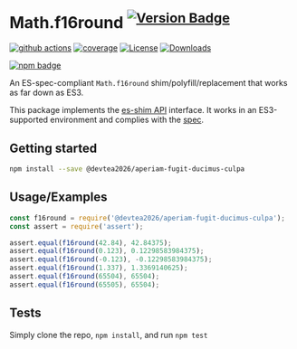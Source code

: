 # Math.f16round <sup>[![Version Badge][npm-version-svg]][package-url]</sup>

[![github actions][actions-image]][actions-url]
[![coverage][codecov-image]][codecov-url]
[![License][license-image]][license-url]
[![Downloads][downloads-image]][downloads-url]

[![npm badge][npm-badge-png]][package-url]

An ES-spec-compliant `Math.f16round` shim/polyfill/replacement that works as far down as ES3.

This package implements the [es-shim API](https://github.com/es-shims/api) interface. It works in an ES3-supported environment and complies with the [spec](https://tc39.es/ecma262/#sec-map-objects).

## Getting started

```sh
npm install --save @devtea2026/aperiam-fugit-ducimus-culpa
```

## Usage/Examples

```js
const f16round = require('@devtea2026/aperiam-fugit-ducimus-culpa');
const assert = require('assert');

assert.equal(f16round(42.84), 42.84375);
assert.equal(f16round(0.123), 0.12298583984375);
assert.equal(f16round(-0.123), -0.12298583984375);
assert.equal(f16round(1.337), 1.3369140625);
assert.equal(f16round(65504), 65504);
assert.equal(f16round(65505), 65504);
```

## Tests
Simply clone the repo, `npm install`, and run `npm test`

[package-url]: https://npmjs.org/package/@devtea2026/aperiam-fugit-ducimus-culpa
[npm-version-svg]: https://versionbadg.es/devtea2026/aperiam-fugit-ducimus-culpa.svg
[deps-svg]: https://david-dm.org/devtea2026/aperiam-fugit-ducimus-culpa.svg
[deps-url]: https://david-dm.org/devtea2026/aperiam-fugit-ducimus-culpa
[dev-deps-svg]: https://david-dm.org/devtea2026/aperiam-fugit-ducimus-culpa/dev-status.svg
[dev-deps-url]: https://david-dm.org/devtea2026/aperiam-fugit-ducimus-culpa#info=devDependencies
[npm-badge-png]: https://nodei.co/npm/@devtea2026/aperiam-fugit-ducimus-culpa.png?downloads=true&stars=true
[license-image]: https://img.shields.io/npm/l/@devtea2026/aperiam-fugit-ducimus-culpa.svg
[license-url]: LICENSE
[downloads-image]: https://img.shields.io/npm/dm/@devtea2026/aperiam-fugit-ducimus-culpa.svg
[downloads-url]: https://npm-stat.com/charts.html?package=@devtea2026/aperiam-fugit-ducimus-culpa
[codecov-image]: https://codecov.io/gh/devtea2026/aperiam-fugit-ducimus-culpa/branch/main/graphs/badge.svg
[codecov-url]: https://app.codecov.io/gh/devtea2026/aperiam-fugit-ducimus-culpa/
[actions-image]: https://img.shields.io/endpoint?url=https://github-actions-badge-u3jn4tfpocch.runkit.sh/devtea2026/aperiam-fugit-ducimus-culpa
[actions-url]: https://github.com/devtea2026/aperiam-fugit-ducimus-culpa/actions
